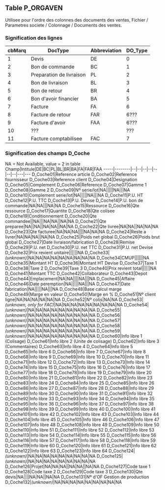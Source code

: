 ## Table P_ORGAVEN
Utilisee pour l'ordre des colonnes des documents des ventes, Fichier / Parametres societe / Colonnage / Documents des ventes.

### Signification des lignes
cbMarq|DocType|Abbreviation|DO_Type
------|-------|------------|-------
1|Devis|DE|0
2|Bon de commande|BC|1
3|Preparation de livraison|PL|2
4|Bon de livraison|BL|3
5|Bon de retour|BR|4
6|Bon d'avoir financier|BA|5
7|Facture|FA|6
8|Facture de retour|FAR|6???
9|Facture d'avoir|FAA|6???
10|???||???
11|Facture comptabilisee|FAC|7

### Signification des champs D_Coche
NA = Not Available, value = 2 in table
Champ|Intitule|DE|BC|PL|BL|BR|BA|FA|FAR|FAA
-----|--------|--|--|--|--|--|--|--|---|---
D_Coche01|Reference article
D_Coche02|Reference fournisseur
D_Coche03|Reference client
D_Coche04|Designation
D_Coche05|Complement
D_Coche06|Reference
D_Coche07|Gamme 1
D_Coche08|Gamme 2
D_Coche09|Nº serie/lot|NA|||||NA|||NA
D_Coche10|Complement serie/lot|NA|||||NA|||NA
D_Coche11|P.U. HT
D_Coche12|P.U. TTC
D_Coche13|P.U. Devise
D_Coche14|P.U. bon de commande|NA|NA|||NA|NA
D_Coche15|Ressource
D_Coche16|Qte ressource
D_Coche17|Quantite
D_Coche18|Qte colisee
D_Coche19|Conditionnement
D_Coche20|Qte commandee||NA|||NA|NA||NA|NA
D_Coche21|Qte preparee|NA||NA||NA|NA||NA|NA
D_Coche22|Qte livree|NA|NA||NA|NA|NA
D_Coche23|Qte facturee|NA|NA|NA||||NA|NA|NA
D_Coche24|Reste a livrer|NA|NA|NA||NA|NA
D_Coche25|Poids net global
D_Coche26|Poids brut global
D_Coche27|Date livraison/fabrication
D_Coche28|Remise
D_Coche29|P.U. net
D_Coche30|P.U. net TTC
D_Coche31|P.U. net Devise
D_Coche32|Prix revient unitaire||||||NA
D_Coche33|<i>(unknown)</i>|NA|NA|NA|NA|NA|NA|NA|NA|NA
D_Coche34|CMUP||||||NA
D_Coche35|Montant HT
D_Coche36|Montant HT Devise
D_Coche37|Taxe 1
D_Coche38|Taxe 2
D_Coche39|Taxe 3
D_Coche40|Prix revient total||||||NA
D_Coche41|Montant TTC
D_Coche42|Collaborateur
D_Coche43|Depot
D_Coche44|Emplacement|NA|NA||||NA|||NA
D_Coche45|Affaire
D_Coche46|Date peremption|NA|||||NA|||NA
D_Coche47|Date fabrication|NA|||||NA|||NA
D_Coche48|Base calcul marge
D_Coche49|Marge en valeur
D_Coche50|Marge en %
D_Coche51|Nº client ligne|NA|NA|NA|NA|NA|NA
D_Coche52|Nº colis|NA|NA
D_Coche53|<i>(unknown, only for FAC)</i>|NA|NA|NA|NA|NA|NA|NA|NA|NA
D_Coche54|<i>(unknown)</i>|NA|NA|NA|NA|NA|NA|NA|NA|NA
D_Coche55|<i>(unknown)</i>|NA|NA|NA|NA|NA|NA|NA|NA|NA
D_Coche56|<i>(unknown)</i>|NA|NA|NA|NA|NA|NA|NA|NA|NA
D_Coche57|<i>(unknown)</i>|NA|NA|NA|NA|NA|NA|NA|NA|NA
D_Coche58|<i>(unknown)</i>|NA|NA|NA|NA|NA|NA|NA|NA|NA
D_Coche59|<i>(unknown)</i>|NA|NA|NA|NA|NA|NA|NA|NA|NA
D_Coche60|Info libre 1 (Colisage)
D_Coche61|Info libre 2 (Unite de colisage)
D_Coche62|Info libre 3 (Commentaires)
D_Coche63|Info libre 4
D_Coche64|Info libre 5
D_Coche65|Info libre 6
D_Coche66|Info libre 7
D_Coche67|Info libre 8
D_Coche68|Info libre 9
D_Coche69|Info libre 10
D_Coche70|Info libre 11
D_Coche71|Info libre 12
D_Coche72|Info libre 13
D_Coche73|Info libre 14
D_Coche74|Info libre 15
D_Coche75|Info libre 16
D_Coche76|Info libre 17
D_Coche77|Info libre 18
D_Coche78|Info libre 19
D_Coche79|Info libre 20
D_Coche80|Info libre 21
D_Coche81|Info libre 22
D_Coche82|Info libre 23
D_Coche83|Info libre 24
D_Coche84|Info libre 25
D_Coche85|Info libre 26
D_Coche86|Info libre 27
D_Coche87|Info libre 28
D_Coche88|Info libre 29
D_Coche89|Info libre 30
D_Coche90|Info libre 31
D_Coche91|Info libre 32
D_Coche92|Info libre 33
D_Coche93|Info libre 34
D_Coche94|Info libre 35
D_Coche95|Info libre 36
D_Coche96|Info libre 37
D_Coche97|Info libre 38
D_Coche98|Info libre 39
D_Coche99|Info libre 40
D_Coche100|Info libre 41
D_Coche101|Info libre 42
D_Coche102|Info libre 43
D_Coche103|Info libre 44
D_Coche104|Info libre 45
D_Coche105|Info libre 46
D_Coche106|Info libre 47
D_Coche107|Info libre 48
D_Coche108|Info libre 49
D_Coche109|Info libre 50
D_Coche110|Info libre 51
D_Coche111|Info libre 52
D_Coche112|Info libre 53
D_Coche113|Info libre 54
D_Coche114|Info libre 55
D_Coche115|Info libre 56
D_Coche116|Info libre 57
D_Coche117|Info libre 58
D_Coche118|Info libre 59
D_Coche119|Info libre 60
D_Coche120|Info libre 61
D_Coche121|Info libre 62
D_Coche122|Info libre 63
D_Coche123|Info libre 64
D_Coche124|<i>(unknown)</i>|NA|NA|NA|NA|NA|NA|NA|NA|NA
D_Coche125|<i>(unknown)</i>|NA|NA|NA|NA|NA|NA|NA|NA|NA
D_Coche126|Projet|NA|NA|NA||NA|NA||NA|NA
D_Coche127|Code taxe 1
D_Coche128|Code taxe 2
D_Coche129|Code taxe 3
D_Coche130|Qte devis|NA||||NA|NA||NA|NA
D_Coche131|Nº d'OF Gestion de production
D_Coche132|<i>(unknown)</i>|NA|NA|NA|NA|NA|NA|NA|NA|NA
